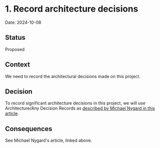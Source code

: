 # 1. Record architecture decisions

Date: 2024-10-08

## Status

Proposed

## Context

We need to record the architectural decisions made on this project.

## Decision

To record significant architecture decisions in this project, we will use Architecture/Any
Decision Records as [described by Michael Nygard in this
article](http://thinkrelevance.com/blog/2011/11/15/documenting-architecture-decisions).

## Consequences

See Michael Nygard's article, linked above.
